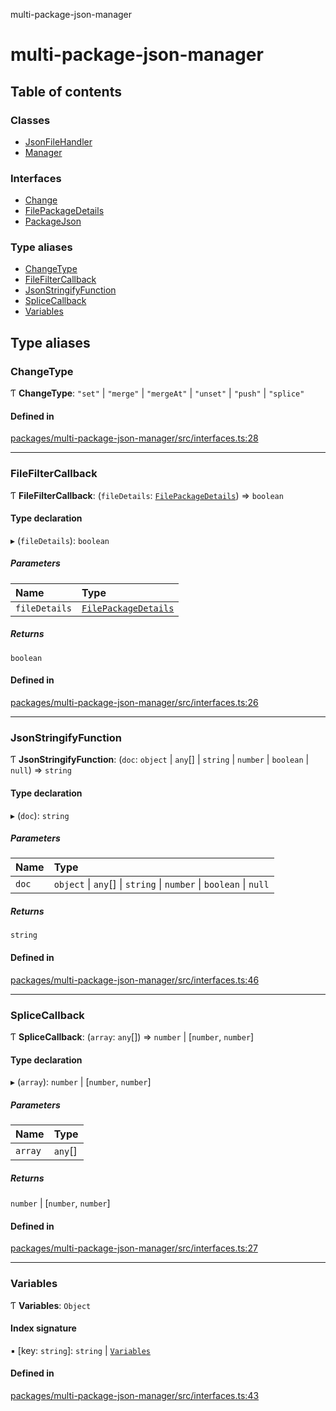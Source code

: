 multi-package-json-manager

# multi-package-json-manager

## Table of contents

### Classes

- [JsonFileHandler](classes/JsonFileHandler.md)
- [Manager](classes/Manager.md)

### Interfaces

- [Change](interfaces/Change.md)
- [FilePackageDetails](interfaces/FilePackageDetails.md)
- [PackageJson](interfaces/PackageJson.md)

### Type aliases

- [ChangeType](README.md#changetype)
- [FileFilterCallback](README.md#filefiltercallback)
- [JsonStringifyFunction](README.md#jsonstringifyfunction)
- [SpliceCallback](README.md#splicecallback)
- [Variables](README.md#variables)

## Type aliases

### ChangeType

Ƭ **ChangeType**: ``"set"`` \| ``"merge"`` \| ``"mergeAt"`` \| ``"unset"`` \| ``"push"`` \| ``"splice"``

#### Defined in

[packages/multi-package-json-manager/src/interfaces.ts:28](https://github.com/robinradic/npm-packages/blob/4d8f8f9/packages/multi-package-json-manager/src/interfaces.ts#L28)

___

### FileFilterCallback

Ƭ **FileFilterCallback**: (`fileDetails`: [`FilePackageDetails`](interfaces/FilePackageDetails.md)) => `boolean`

#### Type declaration

▸ (`fileDetails`): `boolean`

##### Parameters

| Name | Type |
| :------ | :------ |
| `fileDetails` | [`FilePackageDetails`](interfaces/FilePackageDetails.md) |

##### Returns

`boolean`

#### Defined in

[packages/multi-package-json-manager/src/interfaces.ts:26](https://github.com/robinradic/npm-packages/blob/4d8f8f9/packages/multi-package-json-manager/src/interfaces.ts#L26)

___

### JsonStringifyFunction

Ƭ **JsonStringifyFunction**: (`doc`: `object` \| `any`[] \| `string` \| `number` \| `boolean` \| ``null``) => `string`

#### Type declaration

▸ (`doc`): `string`

##### Parameters

| Name | Type |
| :------ | :------ |
| `doc` | `object` \| `any`[] \| `string` \| `number` \| `boolean` \| ``null`` |

##### Returns

`string`

#### Defined in

[packages/multi-package-json-manager/src/interfaces.ts:46](https://github.com/robinradic/npm-packages/blob/4d8f8f9/packages/multi-package-json-manager/src/interfaces.ts#L46)

___

### SpliceCallback

Ƭ **SpliceCallback**: (`array`: `any`[]) => `number` \| [`number`, `number`]

#### Type declaration

▸ (`array`): `number` \| [`number`, `number`]

##### Parameters

| Name | Type |
| :------ | :------ |
| `array` | `any`[] |

##### Returns

`number` \| [`number`, `number`]

#### Defined in

[packages/multi-package-json-manager/src/interfaces.ts:27](https://github.com/robinradic/npm-packages/blob/4d8f8f9/packages/multi-package-json-manager/src/interfaces.ts#L27)

___

### Variables

Ƭ **Variables**: `Object`

#### Index signature

▪ [key: `string`]: `string` \| [`Variables`](README.md#variables)

#### Defined in

[packages/multi-package-json-manager/src/interfaces.ts:43](https://github.com/robinradic/npm-packages/blob/4d8f8f9/packages/multi-package-json-manager/src/interfaces.ts#L43)
